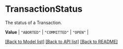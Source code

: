 # TransactionStatus

The status of a Transaction.


**Value** |
`"ABORTED"` |
`"COMMITTED"` |
`"OPEN"` |


[[Back to Model list]](../../README.md#documentation-for-models) [[Back to API list]](../../README.md#documentation-for-api-endpoints) [[Back to README]](../../README.md)
